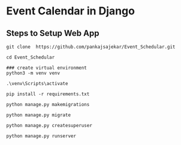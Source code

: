 # Event Calendar in Django


## Steps to Setup Web App
```
git clone  https://github.com/pankajsajekar/Event_Schedular.git
```
```
cd Event_Schedular
```
```
### create virtual environment
python3 -m venv venv
```
```
.\venv\Scripts\activate
```
```
pip install -r requirements.txt
```
```
python manage.py makemigrations
```
```
python manage.py migrate
```
```
python manage.py createsuperuser
```
```
python manage.py runserver
```
